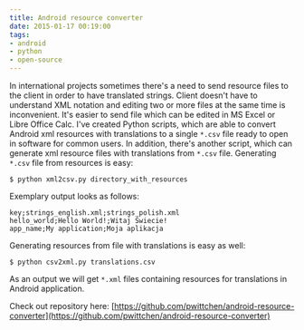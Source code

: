 ```yaml
---
title: Android resource converter
date: 2015-01-17 00:19:00
tags:
- android
- python
- open-source
---
```


In international projects sometimes there's a need to send resource files to the client in order to have translated strings. Client doesn't have to understand XML notation and editing two or more files at the same time is inconvenient. It's easier to send file which can be edited in MS Excel or Libre Office Calc. I've created Python scripts, which are able to convert Android xml resources with translations to a single `*.csv` file ready to open in software for common users. In addition, there's another script, which can generate xml resource files with translations from `*.csv` file. Generating `*.csv` file from resources is easy: 

```
$ python xml2csv.py directory_with_resources
```

Exemplary output looks as follows:

```
key;strings_english.xml;strings_polish.xml
hello_world;Hello World!;Witaj Świecie!
app_name;My application;Moja aplikacja
```

Generating resources from file with translations is easy as well: 

```
$ python csv2xml.py translations.csv
```

As an output we will get `*.xml` files containing resources for translations in Android application. 

Check out repository here: [https://github.com/pwittchen/android-resource-converter](https://github.com/pwittchen/android-resource-converter)
